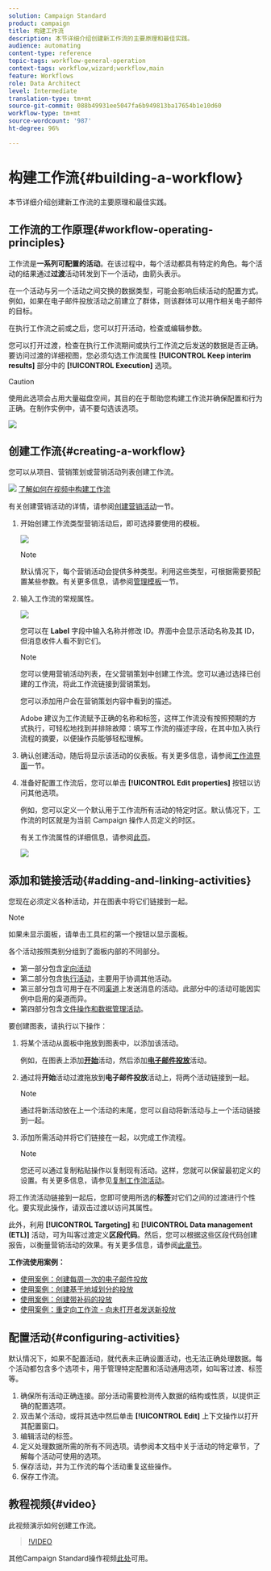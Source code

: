 ```yaml
---
solution: Campaign Standard
product: campaign
title: 构建工作流
description: 本节详细介绍创建新工作流的主要原理和最佳实践。
audience: automating
content-type: reference
topic-tags: workflow-general-operation
context-tags: workflow,wizard;workflow,main
feature: Workflows
role: Data Architect
level: Intermediate
translation-type: tm+mt
source-git-commit: 088b49931ee5047fa6b949813ba17654b1e10d60
workflow-type: tm+mt
source-wordcount: '987'
ht-degree: 96%

---
```



# 构建工作流{#building-a-workflow}

本节详细介绍创建新工作流的主要原理和最佳实践。

## 工作流的工作原理{#workflow-operating-principles}

工作流是&#x200B;**一系列可配置的活动**。在该过程中，每个活动都具有特定的角色。每个活动的结果通过&#x200B;**过渡**&#x200B;活动转发到下一个活动，由箭头表示。

在一个活动与另一个活动之间交换的数据类型，可能会影响后续活动的配置方式。例如，如果在电子邮件投放活动之前建立了群体，则该群体可以用作相关电子邮件的目标。

在执行工作流之前或之后，您可以打开活动，检查或编辑参数。

您可以打开过渡，检查在执行工作流期间或执行工作流之后发送的数据是否正确。要访问过渡的详细视图，您必须勾选工作流属性 **[!UICONTROL Keep interim results]** 部分中的 **[!UICONTROL Execution]** 选项。

>[!CAUTION]
>
>使用此选项会占用大量磁盘空间，其目的在于帮助您构建工作流并确保配置和行为正确。在制作实例中，请不要勾选该选项。

![](assets/workflow_overview.png)

## 创建工作流{#creating-a-workflow}

您可以从项目、营销策划或营销活动列表创建工作流。

![](assets/do-not-localize/how-to-video.png) [了解如何在视频中构建工作流](#video)

有关创建营销活动的详情，请参阅[创建营销活动](../../start/using/marketing-activities.md#creating-a-marketing-activity)一节。

1. 开始创建工作流类型营销活动后，即可选择要使用的模板。

   ![](assets/workflow_creation_1.png)

   >[!NOTE]
   >
   >默认情况下，每个营销活动会提供多种类型。利用这些类型，可根据需要预配置某些参数。有关更多信息，请参阅[管理模板](../../start/using/marketing-activity-templates.md)一节。

1. 输入工作流的常规属性。

   ![](assets/workflow_creation_2.png)

   您可以在 **Label** 字段中输入名称并修改 ID。界面中会显示活动名称及其 ID，但消息收件人看不到它们。

   >[!NOTE]
   >
   >您可以使用营销活动列表，在父营销策划中创建工作流。您可以通过选择已创建的工作流，将此工作流链接到营销策划。

   您可以添加用户会在营销策划内容中看到的描述。

   Adobe 建议为工作流赋予正确的名称和标签，这样工作流没有按照预期的方式执行，可轻松地找到并排除故障：填写工作流的描述字段，在其中加入执行流程的摘要，以便操作员能够轻松理解。

1. 确认创建活动，随后将显示该活动的仪表板。有关更多信息，请参阅[工作流界面](../../automating/using/workflow-interface.md)一节。

1. 准备好配置工作流后，您可以单击 **[!UICONTROL Edit properties]** 按钮以访问其他选项。

   例如，您可以定义一个默认用于工作流所有活动的特定时区。默认情况下，工作流的时区就是为当前 Campaign 操作人员定义的时区。

   有关工作流属性的详细信息，请参阅[此页](../../automating/using/managing-execution-options.md)。

   ![](assets/workflow_properties.png)

## 添加和链接活动{#adding-and-linking-activities}

您现在必须定义各种活动，并在图表中将它们链接到一起。

>[!NOTE]
>
>如果未显示面板，请单击工具栏的第一个按钮以显示面板。

各个活动按照类别分组到了面板内部的不同部分。

* 第一部分包含[定向活动](../../automating/using/about-targeting-activities.md)
* 第二部分包含[执行活动](../../automating/using/about-execution-activities.md)，主要用于协调其他活动。
* 第三部分包含可用于在不同[渠道](../../automating/using/about-channel-activities.md)上发送消息的活动。此部分中的活动可能因实例中启用的渠道而异。
* 第四部分包含[文件操作和数据管理活动](../../automating/using/about-data-management-activities.md)。

要创建图表，请执行以下操作：

1. 将某个活动从面板中拖放到图表中，以添加该活动。

   例如，在图表上添加&#x200B;**[开始](../../automating/using/start-and-end.md)**&#x200B;活动，然后添加&#x200B;**[电子邮件投放](../../automating/using/email-delivery.md)**&#x200B;活动。

1. 通过将&#x200B;**开始**&#x200B;活动过渡拖放到&#x200B;**电子邮件投放**&#x200B;活动上，将两个活动链接到一起。

   >[!NOTE]
   >
   >通过将新活动放在上一个活动的末尾，您可以自动将新活动与上一个活动链接到一起。

1. 添加所需活动并将它们链接在一起，以完成工作流程。

   >[!NOTE]
   >
   >您还可以通过复制粘贴操作以复制现有活动。这样，您就可以保留最初定义的设置。有关更多信息，请参见[复制工作流活动](../../automating/using/workflow-interface.md#duplicating-workflow-activities)。

将工作流活动链接到一起后，您即可使用所选的&#x200B;**标签**&#x200B;对它们之间的过渡进行个性化。要实现此操作，请双击过渡以访问其属性。

此外，利用 **[!UICONTROL Targeting]** 和 **[!UICONTROL Data management (ETL)]** 活动，可为叫客过渡定义&#x200B;**区段代码**。然后，您可以根据这些区段代码创建报告，以衡量营销活动的效果。有关更多信息，请参阅[此章节](../../reporting/using/creating-a-report-workflow-segment.md)。

**工作流使用案例：**

* [使用案例：创建每周一次的电子邮件投放](../../automating/using/workflow-weekly-offer.md)
* [使用案例：创建基于地域划分的投放](../../automating/using/workflow-segmentation-location.md)
* [使用案例：创建带补码的投放](../../automating/using/workflow-created-query-with-complement.md)
* [使用案例：重定向工作流 - 向未打开者发送新投放](../../automating/using/workflow-cross-channel-retargeting.md)

## 配置活动{#configuring-activities}

默认情况下，如果不配置活动，就代表未正确设置活动，也无法正确处理数据。每个活动都包含多个选项卡，用于管理特定配置和活动通用选项，如叫客过渡、标签等。

1. 确保所有活动正确连接。部分活动需要检测传入数据的结构或性质，以提供正确的配置选项。
1. 双击某个活动，或将其选中然后单击 **[!UICONTROL Edit]** 上下文操作以打开其配置窗口。
1. 编辑活动的标签。
1. 定义处理数据所需的所有不同选项。请参阅本文档中关于活动的特定章节，了解每个活动可使用的选项。
1. 保存活动，并为工作流的每个活动重复这些操作。
1. 保存工作流。

## 教程视频{#video}

此视频演示如何创建工作流。

>[!VIDEO](https://video.tv.adobe.com/v/23937?quality=12)

其他Campaign Standard操作视频[此处](https://experienceleague.adobe.com/docs/campaign-standard-learn/tutorials/overview.html?lang=zh-Hans)可用。
